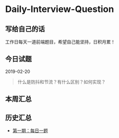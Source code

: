 # Daily-Interview-Question


## 写给自己的话

工作日每天一道前端题目，希望自己能坚持，日积月累！


## 今日试题

2019-02-20

> 什么是防抖和节流？有什么区别？如何实现？


## 本周汇总


## 历史汇总

* [第一期：每日一题](./phase/01.md)

